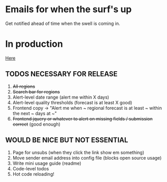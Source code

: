 # Emails for when the surf's up

Get notified ahead of time when the swell is coming in.

# In production

[Here](http://natewillard.com/projects/surf_alert/)

## TODOS NECESSARY FOR RELEASE

1. ~~All regions~~
2. ~~Search bar for regions~~
3. Alert-level date range (alert me within X days)
4. Alert-level quality thresholds (forecast is at least X good)
5. Frontend copy -> "Alert me when ~ regional forecast is at least ~ within the next ~ days at ~"
6. ~~Frontend jquery or whatever to alert on missing fields / submission correct~~ (good enough)

## WOULD BE NICE BUT NOT ESSENTIAL
1. Page for unsubs (when they click the link show em something)
2. Move sender email address into config file (blocks open source usage)
3. Write mini usage guide (readme)
4. Code-level todos
5. Hot code reloading!



